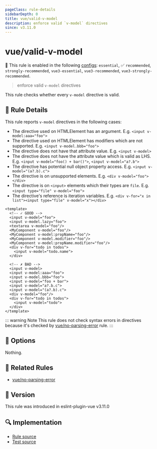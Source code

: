 ```yaml
---
pageClass: rule-details
sidebarDepth: 0
title: vue/valid-v-model
description: enforce valid `v-model` directives
since: v3.11.0
---
```

# vue/valid-v-model

💼 This rule is enabled in the following [configs](https://eslint.vuejs.org/user-guide/#bundle-configurations): `essential`, ✅ `recommended`, `strongly-recommended`, `vue3-essential`, `vue3-recommended`, `vue3-strongly-recommended`.

<!-- end auto-generated rule header -->

> enforce valid `v-model` directives

This rule checks whether every `v-model` directive is valid.

## :book: Rule Details

This rule reports `v-model` directives in the following cases:

- The directive used on HTMLElement has an argument. E.g. `<input v-model:aaa="foo">`
- The directive used on HTMLElement has modifiers which are not supported. E.g. `<input v-model.bbb="foo">`
- The directive does not have that attribute value. E.g. `<input v-model>`
- The directive does not have the attribute value which is valid as LHS. E.g. `<input v-model="foo() + bar()">`, `<input v-model="a?.b">`
- The directive has potential null object property access. E.g. `<input v-model="(a?.b).c">`
- The directive is on unsupported elements. E.g. `<div v-model="foo"></div>`
- The directive is on `<input>` elements which their types are `file`. E.g. `<input type="file" v-model="foo">`
- The directive's reference is iteration variables. E.g. `<div v-for="x in list"><input type="file" v-model="x"></div>`

<eslint-code-block :rules="{'vue/valid-v-model': ['error']}">

```vue
<template>
  <!-- ✓ GOOD -->
  <input v-model="foo">
  <input v-model.lazy="foo">
  <textarea v-model="foo"/>
  <MyComponent v-model="foo"/>
  <MyComponent v-model:propName="foo"/>
  <MyComponent v-model.modifier="foo"/>
  <MyComponent v-model:propName.modifier="foo"/>
  <div v-for="todo in todos">
    <input v-model="todo.name">
  </div>

  <!-- ✗ BAD -->
  <input v-model>
  <input v-model:aaa="foo">
  <input v-model.bbb="foo">
  <input v-model="foo + bar">
  <input v-model="a?.b.c">
  <input v-model="(a?.b).c">
  <div v-model="foo"/>
  <div v-for="todo in todos">
    <input v-model="todo">
  </div>
</template>
```

</eslint-code-block>

::: warning Note
This rule does not check syntax errors in directives because it's checked by [vue/no-parsing-error] rule.
:::

## :wrench: Options

Nothing.

## :couple: Related Rules

- [vue/no-parsing-error]

[vue/no-parsing-error]: ./no-parsing-error.md

## :rocket: Version

This rule was introduced in eslint-plugin-vue v3.11.0

## :mag: Implementation

- [Rule source](https://github.com/vuejs/eslint-plugin-vue/blob/master/lib/rules/valid-v-model.js)
- [Test source](https://github.com/vuejs/eslint-plugin-vue/blob/master/tests/lib/rules/valid-v-model.js)
